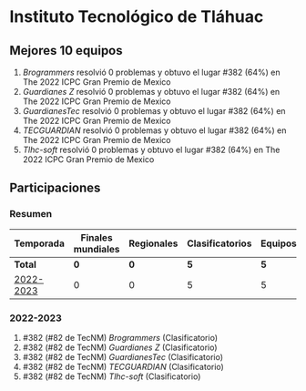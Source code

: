 ---
---

# Instituto Tecnológico de Tláhuac

## Mejores 10 equipos

1. _Brogrammers_ resolvió 0 problemas y obtuvo el lugar #382 (64%) en The 2022 ICPC Gran Premio de Mexico
1. _Guardianes Z_ resolvió 0 problemas y obtuvo el lugar #382 (64%) en The 2022 ICPC Gran Premio de Mexico
1. _GuardianesTec_ resolvió 0 problemas y obtuvo el lugar #382 (64%) en The 2022 ICPC Gran Premio de Mexico
1. _TECGUARDIAN_ resolvió 0 problemas y obtuvo el lugar #382 (64%) en The 2022 ICPC Gran Premio de Mexico
1. _Tlhc-soft_ resolvió 0 problemas y obtuvo el lugar #382 (64%) en The 2022 ICPC Gran Premio de Mexico

## Participaciones

### Resumen

| Temporada | Finales mundiales | Regionales | Clasificatorios | Equipos |
| --- | --- | --- | --- | --- |
| **Total** | **0** | **0** | **5** | **5** |
| [2022-2023](#2022-2023) | 0 | 0 | 5 | 5 |

### 2022-2023

1. #382 (#82 de TecNM) _Brogrammers_ (Clasificatorio)
1. #382 (#82 de TecNM) _Guardianes Z_ (Clasificatorio)
1. #382 (#82 de TecNM) _GuardianesTec_ (Clasificatorio)
1. #382 (#82 de TecNM) _TECGUARDIAN_ (Clasificatorio)
1. #382 (#82 de TecNM) _Tlhc-soft_ (Clasificatorio)



